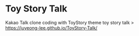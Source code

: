 # Toy Story Talk
Kakao Talk clone coding with ToyStory theme
toy story talk > https://juyeong-lee.github.io/ToyStory-Talk/

